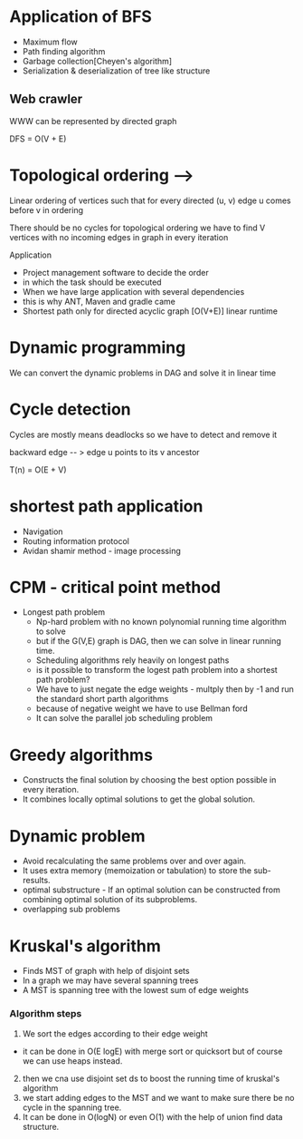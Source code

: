 # Application of BFS
- Maximum flow
- Path finding algorithm
- Garbage collection[Cheyen's algorithm]
- Serialization & deserialization of tree  like structure

## Web crawler
WWW can be represented by directed graph

DFS = O(V + E)

# Topological ordering --> 

Linear ordering of vertices such that for every directed (u, v)
edge u comes before v in ordering

There should be no cycles for topological ordering
we have to find V vertices with no incoming edges in graph in every iteration

Application 
- Project management software to decide the order
- in which the task should be executed
- When we have large application with several dependencies
- this is why ANT, Maven and gradle came
- Shortest path only for directed acyclic graph [O(V+E)] linear runtime

# Dynamic programming
We can convert the dynamic problems in DAG and solve it in linear time

# Cycle detection

Cycles are mostly means deadlocks so we have to detect and remove it

backward edge -- > edge u points to its v ancestor

T(n) = O(E + V)

# shortest path application
- Navigation
- Routing information protocol
- Avidan shamir method - image processing
# CPM - critical point method
 - Longest path problem
   - Np-hard problem with no known polynomial running time algorithm to solve
   - but if the G(V,E) graph is DAG, then we can solve in linear running time.
   - Scheduling algorithms rely heavily on longest paths
   - is it possible to transform the logest path problem into a shortest path problem?
   - We have to just negate the edge weights - multply then by -1 and run the standard short parth algorithms
   - because of negative weight we have to use Bellman ford
   - It can solve the parallel job scheduling problem



# Greedy algorithms

- Constructs the final solution by choosing the best option possible in every iteration.
- It combines locally optimal solutions to get the global solution.

# Dynamic problem

- Avoid recalculating the same problems over and over again.
- It uses extra memory (memoization or tabulation) to store the sub-results.
- optimal substructure - If an optimal solution can be constructed from combining optimal solution of its subproblems.
- overlapping sub problems

# Kruskal's algorithm

- Finds MST of graph with help of disjoint sets
- In a graph we may have several spanning trees
- A MST is spanning tree with the lowest sum of edge weights

### Algorithm steps

1. We sort the edges according to their edge weight
 - it can be done in O(E logE) with merge sort or quicksort but of course we can use heaps instead.
2. then we cna use disjoint set ds to boost the running time of kruskal's algorithm
3. we start adding edges to the MST and we want to make sure there be no cycle in the spanning tree.
4. It can be done in O(logN) or even O(1) with the help of union find data structure.

